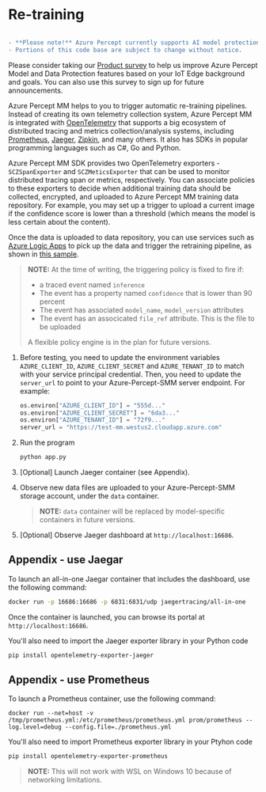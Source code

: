 # Re-training 
```diff

- **Please note!** Azure Percept currently supports AI model protection as a private preview feature.  
- Portions of this code base are subject to change without notice.
```
Please consider taking our [Product survey](https://go.microsoft.com/fwlink/?linkid=2156573) to help us improve Azure Percept Model and Data Protection features based on your IoT Edge background and goals. You can also use this survey to sign up for future announcements.

Azure Percept MM helps to you to trigger automatic re-training pipelines. Instead of creating its own telemetry collection system, Azure Percept MM is integrated with [OpenTelemetry]( https://opentelemetry.io/) that supports a big ecosystem of distributed tracing and metrics collection/analysis systems, including [Prometheus]( https://prometheus.io/), [Jaeger]( https://www.jaegertracing.io/), [Zipkin]( https://zipkin.io/), and many others. It also has SDKs in popular programming languages such as C#, Go and Python.

Azure Percept MM SDK provides two OpenTelemetry exporters - ```SCZSpanExporter``` and ```SCZMeticsExporter``` that can be used to monitor distributed tracing span or metrics, respectively. You can associate policies to these exporters to decide when additional training data should be collected, encrypted, and uploaded to Azure Percept MM training data repository. For example, you may set up a trigger to upload a current image if the confidence score is lower than a threshold (which means the model is less certain about the content).

Once the data is uploaded to data repository, you can use services such as [Azure Logic Apps]( https://azure.microsoft.com/en-us/services/logic-apps/) to pick up the data and trigger the retraining pipeline, as shown in [this sample]( https://docs.microsoft.com/en-us/azure/machine-learning/how-to-trigger-published-pipeline).

> **NOTE:** At the time of writing, the triggering policy is fixed to fire if:
> * a traced event named ```inference```
> * The event has a property named ```confidence``` that is lower than 90 percent
> * The event has associated ```model_name```, ```model_version``` attributes
> * The event has an associcated ```file_ref``` attribute. This is the file to be uploaded
> 
> A flexible policy engine is in the plan for future versions.

1.	Before testing, you need to update the environment variables ```AZURE_CLIENT_ID```, ```AZURE_CLIENT_SECRET``` and ```AZURE_TENANT_ID``` to match with your service principal credential. Then, you need to update the ```server_url``` to point to your Azure-Percept-SMM server endpoint. For example:
    ```python
    os.environ["AZURE_CLIENT_ID"] = "555d..."
    os.environ["AZURE_CLIENT_SECRET"] = "6da3..."
    os.environ["AZURE_TENANT_ID"] = "72f9..."
    server_url = "https://test-mm.westus2.cloudapp.azure.com"
    ```
2.	Run the program

    ```bash
    python app.py
    ```
3. [Optional] Launch Jaeger container (see Appendix).	
4. Observe new data files are uploaded to your Azure-Percept-SMM storage account, under the ```data``` container.

    > **NOTE:** ```data``` container will be replaced by model-specific containers in future versions.
5. [Optional] Observe Jaeger dashboard at ```http://localhost:16686```.

## Appendix - use Jaegar

To launch an all-in-one Jaegar container that includes the dashboard, use the following command: 
```bash
docker run -p 16686:16686 -p 6831:6831/udp jaegertracing/all-in-one
```
Once the container is launched, you can browse its portal at ```http://localhost:16686```.


You'll also need to import the Jaeger exporter library in your Python code
```bash
pip install opentelemetry-exporter-jaeger
```


## Appendix - use Prometheus

To launch a Prometheus container, use the following command:

```
docker run --net=host -v /tmp/prometheus.yml:/etc/prometheus/prometheus.yml prom/prometheus --log.level=debug --config.file=./prometheus.yml
```

You'll also need to import Prometheus exporter library in your Ptyhon code
```bash
pip install opentelemetry-exporter-prometheus
```

> **NOTE:** This will not work with WSL on Windows 10 because of networking limitations.
